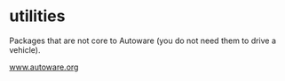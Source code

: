 # utilities
Packages that are not core to Autoware (you do not need them to drive a vehicle).

www.autoware.org
